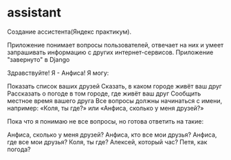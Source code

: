 # assistant

Создание ассистента(Яндекс практикум).

Приложение понимает вопросы пользователей, 
отвечает на них и умеет запрашивать информацию с других интернет-сервисов.
Приложение "завернуто" в Django



Здравствуйте! Я - Анфиса!
Я могу:

Показать список ваших друзей
Сказать, в каком городе живёт ваш друг
Рассказать о погоде в том городе, где живёт ваш друг
Сообщить местное время вашего друга
Все вопросы должны начинаться с имени, например: «Коля, ты где?» или «Анфиса, сколько у меня друзей?»


Пока что я понимаю не все вопросы, но готова ответить на такие:


Анфиса, сколько у меня друзей?
Анфиса, кто все мои друзья?
Анфиса, где все мои друзья?
Коля, ты где?
Алексей, который час?
Петя, как погода?
